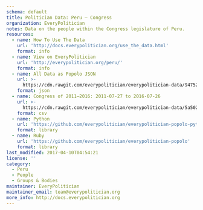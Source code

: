 ```yaml
---
schema: default
title: Politician Data: Peru — Congress
organization: EveryPolitician
notes: Data on the people within the Congress legislature of Peru.
resources:
  - name: How To Use The Data
    url: 'http://docs.everypolitician.org/use_the_data.html'
    format: info
  - name: View on EveryPolitician
    url: 'http://everypolitician.org/peru/'
    format: info
  - name: All Data as Popolo JSON
    url: >-
      https://cdn.rawgit.com/everypolitician/everypolitician-data/94752a2144d946eea16663be163b026ffa713507/data/Peru/Congreso/ep-popolo-v1.0.json
    format: json
  - name: Congress of 2011–2016: 2011-07-27 to 2016-07-26
    url: >-
      https://cdn.rawgit.com/everypolitician/everypolitician-data/5a502cae67a1b644f1acf29b3183a94495bdcd73/data/Peru/Congreso/term-2011.csv
    format: csv
  - name: Python
    url: 'https://github.com/everypolitician/everypolitician-popolo-python'
    format: library
  - name: Ruby
    url: 'https://github.com/everypolitician/everypolitician-popolo'
    format: library
last_modified: 2017-04-10T04:54:21
license: ''
category:
  - Peru
  - People
  - Groups & Bodies
maintainer: EveryPolitician
maintainer_email: team@everypolitician.org
more_info: http://docs.everypolitician.org
---
```

